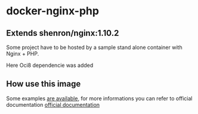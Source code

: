 # docker-nginx-php
## Extends shenron/nginx:1.10.2

Some project have to be hosted by a sample stand alone container with Nginx + PHP.

Here Oci8 dependencie was added


## How use this image
Some examples [are available](https://github.com/shenron/docker-nginx/tree/master/nginx/examples), for more informations you can refer to official documentation [official documentation](https://hub.docker.com/_/nginx/) 
